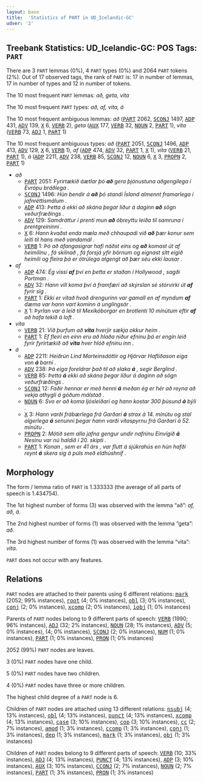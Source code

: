 ```yaml
---
layout: base
title:  'Statistics of PART in UD_Icelandic-GC'
udver: '2'
---
```


## Treebank Statistics: UD_Icelandic-GC: POS Tags: `PART`

There are 3 `PART` lemmas (0%), 4 `PART` types (0%) and 2064 `PART` tokens (2%).
Out of 17 observed tags, the rank of `PART` is: 17 in number of lemmas, 17 in number of types and 12 in number of tokens.

The 10 most frequent `PART` lemmas: <em>að, geta, vita</em>

The 10 most frequent `PART` types:  <em>að, af, vita, á</em>

The 10 most frequent ambiguous lemmas: <em>að</em> (<tt><a href="is_gc-pos-PART.html">PART</a></tt> 2062, <tt><a href="is_gc-pos-SCONJ.html">SCONJ</a></tt> 1497, <tt><a href="is_gc-pos-ADP.html">ADP</a></tt> 431, <tt><a href="is_gc-pos-ADV.html">ADV</a></tt> 139, <tt><a href="is_gc-pos-X.html">X</a></tt> 6, <tt><a href="is_gc-pos-VERB.html">VERB</a></tt> 2), <em>geta</em> (<tt><a href="is_gc-pos-AUX.html">AUX</a></tt> 177, <tt><a href="is_gc-pos-VERB.html">VERB</a></tt> 32, <tt><a href="is_gc-pos-NOUN.html">NOUN</a></tt> 2, <tt><a href="is_gc-pos-PART.html">PART</a></tt> 1), <em>vita</em> (<tt><a href="is_gc-pos-VERB.html">VERB</a></tt> 73, <tt><a href="is_gc-pos-ADJ.html">ADJ</a></tt> 1, <tt><a href="is_gc-pos-PART.html">PART</a></tt> 1)

The 10 most frequent ambiguous types:  <em>að</em> (<tt><a href="is_gc-pos-PART.html">PART</a></tt> 2051, <tt><a href="is_gc-pos-SCONJ.html">SCONJ</a></tt> 1496, <tt><a href="is_gc-pos-ADP.html">ADP</a></tt> 413, <tt><a href="is_gc-pos-ADV.html">ADV</a></tt> 129, <tt><a href="is_gc-pos-X.html">X</a></tt> 6, <tt><a href="is_gc-pos-VERB.html">VERB</a></tt> 1), <em>af</em> (<tt><a href="is_gc-pos-ADP.html">ADP</a></tt> 474, <tt><a href="is_gc-pos-ADV.html">ADV</a></tt> 32, <tt><a href="is_gc-pos-PART.html">PART</a></tt> 1, <tt><a href="is_gc-pos-X.html">X</a></tt> 1), <em>vita</em> (<tt><a href="is_gc-pos-VERB.html">VERB</a></tt> 21, <tt><a href="is_gc-pos-PART.html">PART</a></tt> 1), <em>á</em> (<tt><a href="is_gc-pos-ADP.html">ADP</a></tt> 2211, <tt><a href="is_gc-pos-ADV.html">ADV</a></tt> 238, <tt><a href="is_gc-pos-VERB.html">VERB</a></tt> 85, <tt><a href="is_gc-pos-SCONJ.html">SCONJ</a></tt> 12, <tt><a href="is_gc-pos-NOUN.html">NOUN</a></tt> 6, <tt><a href="is_gc-pos-X.html">X</a></tt> 3, <tt><a href="is_gc-pos-PROPN.html">PROPN</a></tt> 2, <tt><a href="is_gc-pos-PART.html">PART</a></tt> 1)


* <em>að</em>
  * <tt><a href="is_gc-pos-PART.html">PART</a></tt> 2051: <em>Fyrirtækið áætlar þó <b>að</b> gera þjónustuna aðgengilega í Evrópu bráðlega .</em>
  * <tt><a href="is_gc-pos-SCONJ.html">SCONJ</a></tt> 1496: <em>Hún bendir á <b>að</b> þó standi Ísland almennt framarlega í jafnréttismálum .</em>
  * <tt><a href="is_gc-pos-ADP.html">ADP</a></tt> 413: <em>Þetta á ekki að skána þegar líður á daginn <b>að</b> sögn veðurfræðings .</em>
  * <tt><a href="is_gc-pos-ADV.html">ADV</a></tt> 129: <em>Samdráttur í prenti mun <b>að</b> óbreyttu leiða til samruna í prentgreininni .</em>
  * <tt><a href="is_gc-pos-X.html">X</a></tt> 6: <em>Hann kvaðst enda mæla með chhaupadi við <b>að</b> þær konur sem leiti til hans með vandamál .</em>
  * <tt><a href="is_gc-pos-VERB.html">VERB</a></tt> 1: <em>Þó að áfangasigrar hafi náðst eins og <b>að</b> komast út af heimilinu , fá skilnað , fá forsjá yfir börnum og eignast sitt eigið heimili og fleira þá er ótrúlega algengt að þær séu ekki lausar .</em>
* <em>af</em>
  * <tt><a href="is_gc-pos-ADP.html">ADP</a></tt> 474: <em>Ég vissi <b>af</b> því en þetta er staðan í Hollywood , sagði Portman .</em>
  * <tt><a href="is_gc-pos-ADV.html">ADV</a></tt> 32: <em>Hann vill koma því á framfæri að skýrslan sé stórvirki út <b>af</b> fyrir sig .</em>
  * <tt><a href="is_gc-pos-PART.html">PART</a></tt> 1: <em>Ekki er vitað hvað drengurinn var gamall en af myndum <b>af</b> dæma var hann vart kominn á unglingsár .</em>
  * <tt><a href="is_gc-pos-X.html">X</a></tt> 1: <em>Þyrlan var á leið til Mexíkóborgar en brotlenti 10 mínútum eftir <b>af</b> að hafa tekið á loft .</em>
* <em>vita</em>
  * <tt><a href="is_gc-pos-VERB.html">VERB</a></tt> 21: <em>Við þurfum að <b>vita</b> hverjir sækja okkur heim .</em>
  * <tt><a href="is_gc-pos-PART.html">PART</a></tt> 1: <em>Ef fleiri en einn eru að hlaða niður efninu þá er engin leið fyrir fyrirtækið að <b>vita</b> hver hlóð efninu inn .</em>
* <em>á</em>
  * <tt><a href="is_gc-pos-ADP.html">ADP</a></tt> 2211: <em>Heiðrún Lind Marteinsdóttir og Hjörvar Hafliðason eiga von <b>á</b> barni .</em>
  * <tt><a href="is_gc-pos-ADV.html">ADV</a></tt> 238: <em>Þá eiga foreldrar það til að slaka <b>á</b> , segir Berglind .</em>
  * <tt><a href="is_gc-pos-VERB.html">VERB</a></tt> 85: <em>Þetta <b>á</b> ekki að skána þegar líður á daginn að sögn veðurfræðings .</em>
  * <tt><a href="is_gc-pos-SCONJ.html">SCONJ</a></tt> 12: <em>Faðir hennar er með henni <b>á</b> meðan ég er hér að reyna að vekja athygli á góðum málstað .</em>
  * <tt><a href="is_gc-pos-NOUN.html">NOUN</a></tt> 6: <em>Svo er að koma ljósleiðari og hann kostar 300 þúsund <b>á</b> býli .</em>
  * <tt><a href="is_gc-pos-X.html">X</a></tt> 3: <em>Hann varði frábærlega frá Garðari <b>á</b> strax á 14. mínútu og stal algerlega <b>á</b> senunni þegar hann varði vítaspyrnu frá Garðari á 52. mínútu .</em>
  * <tt><a href="is_gc-pos-PROPN.html">PROPN</a></tt> 2: <em>Mótið sem alla jafna gengur undir nafninu Einvígið <b>á</b> Nesinu var nú haldið í 20. skipti .</em>
  * <tt><a href="is_gc-pos-PART.html">PART</a></tt> 1: <em>Konan , sem er 41 árs , var flutt á sjúkrahús en hún hafði reynt <b>á</b> skera sig á púls með eldhúshníf .</em>

## Morphology

The form / lemma ratio of `PART` is 1.333333 (the average of all parts of speech is 1.434754).

The 1st highest number of forms (3) was observed with the lemma “að”: <em>af, að, á</em>.

The 2nd highest number of forms (1) was observed with the lemma “geta”: <em>að</em>.

The 3rd highest number of forms (1) was observed with the lemma “vita”: <em>vita</em>.

`PART` does not occur with any features.


## Relations

`PART` nodes are attached to their parents using 6 different relations: <tt><a href="is_gc-dep-mark.html">mark</a></tt> (2052; 99% instances), <tt><a href="is_gc-dep-root.html">root</a></tt> (4; 0% instances), <tt><a href="is_gc-dep-obl.html">obl</a></tt> (3; 0% instances), <tt><a href="is_gc-dep-conj.html">conj</a></tt> (2; 0% instances), <tt><a href="is_gc-dep-xcomp.html">xcomp</a></tt> (2; 0% instances), <tt><a href="is_gc-dep-iobj.html">iobj</a></tt> (1; 0% instances)

Parents of `PART` nodes belong to 9 different parts of speech: <tt><a href="is_gc-pos-VERB.html">VERB</a></tt> (1990; 96% instances), <tt><a href="is_gc-pos-ADJ.html">ADJ</a></tt> (32; 2% instances), <tt><a href="is_gc-pos-NOUN.html">NOUN</a></tt> (28; 1% instances), <tt><a href="is_gc-pos-ADV.html">ADV</a></tt> (5; 0% instances),  (4; 0% instances), <tt><a href="is_gc-pos-SCONJ.html">SCONJ</a></tt> (2; 0% instances), <tt><a href="is_gc-pos-NUM.html">NUM</a></tt> (1; 0% instances), <tt><a href="is_gc-pos-PART.html">PART</a></tt> (1; 0% instances), <tt><a href="is_gc-pos-PRON.html">PRON</a></tt> (1; 0% instances)

2052 (99%) `PART` nodes are leaves.

3 (0%) `PART` nodes have one child.

5 (0%) `PART` nodes have two children.

4 (0%) `PART` nodes have three or more children.

The highest child degree of a `PART` node is 6.

Children of `PART` nodes are attached using 13 different relations: <tt><a href="is_gc-dep-nsubj.html">nsubj</a></tt> (4; 13% instances), <tt><a href="is_gc-dep-obl.html">obl</a></tt> (4; 13% instances), <tt><a href="is_gc-dep-punct.html">punct</a></tt> (4; 13% instances), <tt><a href="is_gc-dep-xcomp.html">xcomp</a></tt> (4; 13% instances), <tt><a href="is_gc-dep-case.html">case</a></tt> (3; 10% instances), <tt><a href="is_gc-dep-cop.html">cop</a></tt> (3; 10% instances), <tt><a href="is_gc-dep-cc.html">cc</a></tt> (2; 7% instances), <tt><a href="is_gc-dep-amod.html">amod</a></tt> (1; 3% instances), <tt><a href="is_gc-dep-ccomp.html">ccomp</a></tt> (1; 3% instances), <tt><a href="is_gc-dep-conj.html">conj</a></tt> (1; 3% instances), <tt><a href="is_gc-dep-dep.html">dep</a></tt> (1; 3% instances), <tt><a href="is_gc-dep-mark.html">mark</a></tt> (1; 3% instances), <tt><a href="is_gc-dep-obj.html">obj</a></tt> (1; 3% instances)

Children of `PART` nodes belong to 9 different parts of speech: <tt><a href="is_gc-pos-VERB.html">VERB</a></tt> (10; 33% instances), <tt><a href="is_gc-pos-ADJ.html">ADJ</a></tt> (4; 13% instances), <tt><a href="is_gc-pos-PUNCT.html">PUNCT</a></tt> (4; 13% instances), <tt><a href="is_gc-pos-ADP.html">ADP</a></tt> (3; 10% instances), <tt><a href="is_gc-pos-AUX.html">AUX</a></tt> (3; 10% instances), <tt><a href="is_gc-pos-CCONJ.html">CCONJ</a></tt> (2; 7% instances), <tt><a href="is_gc-pos-NOUN.html">NOUN</a></tt> (2; 7% instances), <tt><a href="is_gc-pos-PART.html">PART</a></tt> (1; 3% instances), <tt><a href="is_gc-pos-PRON.html">PRON</a></tt> (1; 3% instances)

